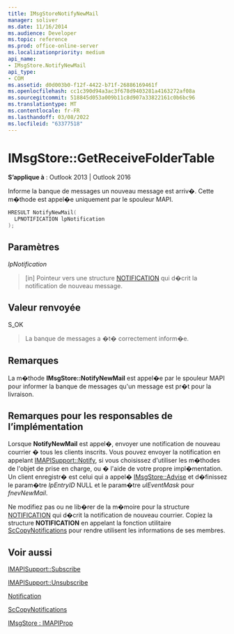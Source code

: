 ```yaml
---
title: IMsgStoreNotifyNewMail
manager: soliver
ms.date: 11/16/2014
ms.audience: Developer
ms.topic: reference
ms.prod: office-online-server
ms.localizationpriority: medium
api_name:
- IMsgStore.NotifyNewMail
api_type:
- COM
ms.assetid: d0d003b0-f12f-4422-b71f-26886169461f
ms.openlocfilehash: cc1c390d94a3ac3f678d9403281a4163272af08a
ms.sourcegitcommit: 518845d053a009b11c8d907a33822161c0b6bc96
ms.translationtype: MT
ms.contentlocale: fr-FR
ms.lasthandoff: 03/08/2022
ms.locfileid: "63377518"
---
```

# <a name="imsgstorenotifynewmail"></a>IMsgStore::GetReceiveFolderTable

  
  
**S’applique à** : Outlook 2013 | Outlook 2016 
  
Informe la banque de messages un nouveau message est arriv�. Cette m�thode est appel�e uniquement par le spouleur MAPI.
  
```cpp
HRESULT NotifyNewMail(
  LPNOTIFICATION lpNotification
);
```

## <a name="parameters"></a>Paramètres

 _lpNotification_
  
> [in] Pointeur vers une structure [NOTIFICATION](notification.md) qui d�crit la notification de nouveau message. 
    
## <a name="return-value"></a>Valeur renvoyée

S_OK 
  
> La banque de messages a �t� correctement inform�e.
    
## <a name="remarks"></a>Remarques

La m�thode **IMsgStore::NotifyNewMail** est appel�e par le spouleur MAPI pour informer la banque de messages qu'un message est pr�t pour la livraison. 
  
## <a name="notes-to-implementers"></a>Remarques pour les responsables de l’implémentation

Lorsque **NotifyNewMail** est appel�, envoyer une notification de nouveau courrier � tous les clients inscrits. Vous pouvez envoyer la notification en appelant [IMAPISupport::Notify](imapisupport-notify.md), si vous choisissez d'utiliser les m�thodes de l'objet de prise en charge, ou � l'aide de votre propre impl�mentation. Un client enregistr� est celui qui a appel� [IMsgStore::Advise](imsgstore-advise.md) et d�finissez le param�tre  _lpEntryID_ NULL et le param�tre  _ulEventMask_ pour  _fnevNewMail_. 
  
Ne modifiez pas ou ne lib�rer de la m�moire pour la structure [NOTIFICATION](notification.md) qui d�crit la notification de nouveau courrier. Copiez la structure **NOTIFICATION** en appelant la fonction utilitaire [ScCopyNotifications](sccopynotifications.md) pour rendre utilisent les informations de ses membres. 
  
## <a name="see-also"></a>Voir aussi



[IMAPISupport::Subscribe](imapisupport-subscribe.md)
  
[IMAPISupport::Unsubscribe](imapisupport-unsubscribe.md)
  
[Notification](notification.md)
  
[ScCopyNotifications](sccopynotifications.md)
  
[IMsgStore : IMAPIProp](imsgstoreimapiprop.md)


